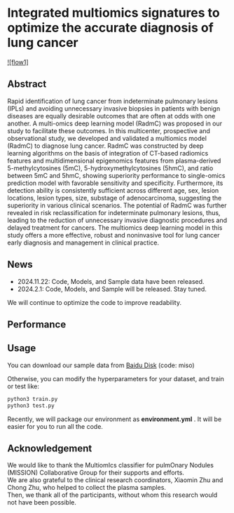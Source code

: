 Integrated multiomics signatures to optimize the accurate diagnosis of lung cancer  
===================================================================================

[![flow1]]([http://baidu.com](http://github.com/Bercy0616/RadmC/fig/flow1.png))  
    
## Abstract
Rapid identification of lung cancer from indeterminate pulmonary lesions (IPLs) and avoiding unnecessary invasive biopsies in patients with benign diseases are equally desirable outcomes that are often at odds with one another. A multi-omics deep learning model (RadmC) was proposed in our study to facilitate these outcomes. In this multicenter, prospective and observational study, we developed and validated a multiomics model (RadmC) to diagnose lung cancer. RadmC was constructed by deep learning algorithms on the basis of integration of CT-based radiomics features and multidimensional epigenomics features from plasma-derived 5-methylcytosines (5mC), 5-hydroxymethylcytosines (5hmC), and ratio between 5mC and 5hmC, showing superiority performance to single-omics prediction model with favorable sensitivity and specificity. Furthermore, its detection ability is consistently sufficient across different age, sex, lesion locations, lesion types, size, substage of adenocarcinoma, suggesting the superiority in various clinical scenarios. The potential of RadmC was further revealed in risk reclassification for indeterminate pulmonary lesions, thus, leading to the reduction of unnecessary invasive diagnostic procedures and delayed treatment for cancers. The multiomics deep learning model in this study offers a more effective, robust and noninvasive tool for lung cancer early diagnosis and management in clinical practice.  


## News
- 2024.11.22: Code, Models, and Sample data have been released.
- 2024.2.1: Code, Models, and Sample will be released. Stay tuned.

We will continue to optimize the code to improve readability.


## Performance



## Usage
You can download our sample data from [Baidu Disk](https://pan.baidu.com/s/1ZpjHTxwp17uLfldlhn3pqw) (code: miso) 

Otherwise, you can modify the hyperparameters for your dataset, and train or test like:  

```python  
python3 train.py
python3 test.py 
```

Recently, we will package our environment as **environment.yml** . It will be easier for you to run all the code.

## Acknowledgement
We would like to thank the MultiomIcs classifier for pulmOnary Nodules (MISSION) Collaborative Group for their supports and efforts.   
We are also grateful to the clinical research coordinators, Xiaomin Zhu and Chong Zhu, who helped to collect the plasma samples.   
Then, we thank all of the participants, without whom this research would not have been possible. 
